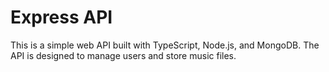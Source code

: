 # Express API

This is a simple web API built with TypeScript, Node.js, and MongoDB. The API is designed to manage users and store music files.
